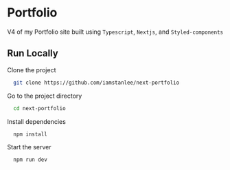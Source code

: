 
# Portfolio

V4 of my Portfolio site built using `Typescript`, `Nextjs`, and `Styled-components`

## Run Locally

Clone the project

```bash
  git clone https://github.com/iamstanlee/next-portfolio
```

Go to the project directory

```bash
  cd next-portfolio
```

Install dependencies

```bash
  npm install
```

Start the server

```bash
  npm run dev
```


